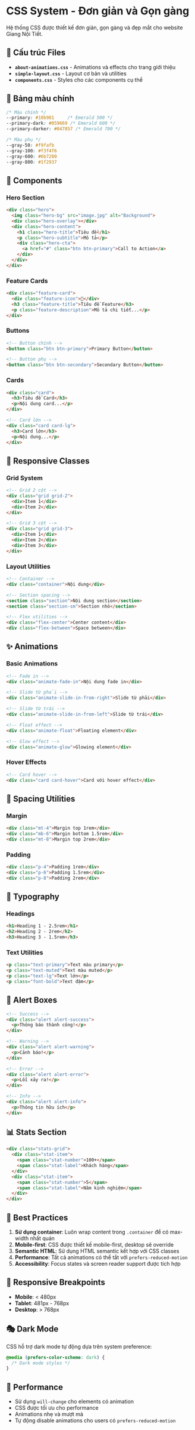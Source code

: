 # CSS System - Đơn giản và Gọn gàng

Hệ thống CSS được thiết kế đơn giản, gọn gàng và đẹp mắt cho website Giang Nội Tiết.

## 📁 Cấu trúc Files

- **`about-animations.css`** - Animations và effects cho trang giới thiệu
- **`simple-layout.css`** - Layout cơ bản và utilities
- **`components.css`** - Styles cho các components cụ thể

## 🎨 Bảng màu chính

```css
/* Màu chính */
--primary: #10b981     /* Emerald 500 */
--primary-dark: #059669 /* Emerald 600 */
--primary-darker: #047857 /* Emerald 700 */

/* Màu phụ */
--gray-50: #f9fafb
--gray-100: #f3f4f6
--gray-600: #6b7280
--gray-800: #1f2937
```

## 🧩 Components

### Hero Section
```html
<div class="hero">
  <img class="hero-bg" src="image.jpg" alt="Background">
  <div class="hero-overlay"></div>
  <div class="hero-content">
    <h1 class="hero-title">Tiêu đề</h1>
    <p class="hero-subtitle">Mô tả</p>
    <div class="hero-cta">
      <a href="#" class="btn btn-primary">Call to Action</a>
    </div>
  </div>
</div>
```

### Feature Cards
```html
<div class="feature-card">
  <div class="feature-icon">🌟</div>
  <h3 class="feature-title">Tiêu đề Feature</h3>
  <p class="feature-description">Mô tả chi tiết...</p>
</div>
```

### Buttons
```html
<!-- Button chính -->
<button class="btn btn-primary">Primary Button</button>

<!-- Button phụ -->
<button class="btn btn-secondary">Secondary Button</button>
```

### Cards
```html
<div class="card">
  <h3>Tiêu đề Card</h3>
  <p>Nội dung card...</p>
</div>

<!-- Card lớn -->
<div class="card card-lg">
  <h3>Card lớn</h3>
  <p>Nội dung...</p>
</div>
```

## 📱 Responsive Classes

### Grid System
```html
<!-- Grid 2 cột -->
<div class="grid grid-2">
  <div>Item 1</div>
  <div>Item 2</div>
</div>

<!-- Grid 3 cột -->
<div class="grid grid-3">
  <div>Item 1</div>
  <div>Item 2</div>
  <div>Item 3</div>
</div>
```

### Layout Utilities
```html
<!-- Container -->
<div class="container">Nội dung</div>

<!-- Section spacing -->
<section class="section">Nội dung section</section>
<section class="section-sm">Section nhỏ</section>

<!-- Flex utilities -->
<div class="flex-center">Center content</div>
<div class="flex-between">Space between</div>
```

## ✨ Animations

### Basic Animations
```html
<!-- Fade in -->
<div class="animate-fade-in">Nội dung fade in</div>

<!-- Slide từ phải -->
<div class="animate-slide-in-from-right">Slide từ phải</div>

<!-- Slide từ trái -->
<div class="animate-slide-in-from-left">Slide từ trái</div>

<!-- Float effect -->
<div class="animate-float">Floating element</div>

<!-- Glow effect -->
<div class="animate-glow">Glowing element</div>
```

### Hover Effects
```html
<!-- Card hover -->
<div class="card card-hover">Card với hover effect</div>
```

## 📏 Spacing Utilities

### Margin
```html
<div class="mt-4">Margin top 1rem</div>
<div class="mb-6">Margin bottom 1.5rem</div>
<div class="mt-8">Margin top 2rem</div>
```

### Padding
```html
<div class="p-4">Padding 1rem</div>
<div class="p-6">Padding 1.5rem</div>
<div class="p-8">Padding 2rem</div>
```

## 🎯 Typography

### Headings
```html
<h1>Heading 1 - 2.5rem</h1>
<h2>Heading 2 - 2rem</h2>
<h3>Heading 3 - 1.5rem</h3>
```

### Text Utilities
```html
<p class="text-primary">Text màu primary</p>
<p class="text-muted">Text màu muted</p>
<p class="text-lg">Text lớn</p>
<p class="font-bold">Text đậm</p>
```

## 🚨 Alert Boxes

```html
<!-- Success -->
<div class="alert alert-success">
  <p>Thông báo thành công!</p>
</div>

<!-- Warning -->
<div class="alert alert-warning">
  <p>Cảnh báo!</p>
</div>

<!-- Error -->
<div class="alert alert-error">
  <p>Lỗi xảy ra!</p>
</div>

<!-- Info -->
<div class="alert alert-info">
  <p>Thông tin hữu ích</p>
</div>
```

## 📊 Stats Section

```html
<div class="stats-grid">
  <div class="stat-item">
    <span class="stat-number">100+</span>
    <span class="stat-label">Khách hàng</span>
  </div>
  <div class="stat-item">
    <span class="stat-number">5</span>
    <span class="stat-label">Năm kinh nghiệm</span>
  </div>
</div>
```

## 🎨 Best Practices

1. **Sử dụng container**: Luôn wrap content trong `.container` để có max-width nhất quán
2. **Mobile-first**: CSS được thiết kế mobile-first, desktop sẽ override
3. **Semantic HTML**: Sử dụng HTML semantic kết hợp với CSS classes
4. **Performance**: Tất cả animations có thể tắt với `prefers-reduced-motion`
5. **Accessibility**: Focus states và screen reader support được tích hợp

## 📱 Responsive Breakpoints

- **Mobile**: < 480px
- **Tablet**: 481px - 768px  
- **Desktop**: > 768px

## 🎭 Dark Mode

CSS hỗ trợ dark mode tự động dựa trên system preference:

```css
@media (prefers-color-scheme: dark) {
  /* Dark mode styles */
}
```

## 🚀 Performance

- Sử dụng `will-change` cho elements có animation
- CSS được tối ưu cho performance
- Animations nhẹ và mượt mà
- Tự động disable animations cho users có `prefers-reduced-motion`
